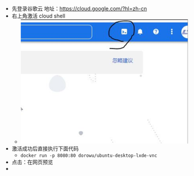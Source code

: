 - 先登录谷歌云   地址：https://cloud.google.com/?hl=zh-cn
- 右上角激活 cloud shell
	- ![image.png](../assets/image_1690866947660_0.png)
- 激活成功后直接执行下面代码
	- `docker run -p 8080:80 dorowu/ubuntu-desktop-lxde-vnc`
- 点击：在网页预览
-